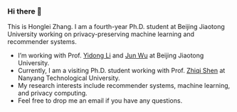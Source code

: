 ### Hi there 👋

<!--
**hongleizhang/hongleizhang** is a ✨ _special_ ✨ repository because its `README.md` (this file) appears on your GitHub profile.

Here are some ideas to get you started:

- 🔭 I’m currently working on ...
- 🌱 I’m currently learning ...
- 👯 I’m looking to collaborate on ...
- 🤔 I’m looking for help with ...
- 💬 Ask me about ...
- 📫 How to reach me: ...
- 😄 Pronouns: ...
- ⚡ Fun fact: ...
-->

This is Honglei Zhang. I am a fourth-year Ph.D. student at Beijing Jiaotong University working on privacy-preserving machine learning and recommender systems.

- I’m working with Prof. [Yidong Li](https://faculty.bjtu.edu.cn/8408/) and [Jun Wu](https://faculty.bjtu.edu.cn/8620/) at Beijing Jiaotong University.
- Currently, I am a visiting Ph.D. student working with Prof. [Zhiqi Shen](https://personal.ntu.edu.sg/zqshen/) at Nanyang Technological University.
- My research interests include recommender systems, machine learning, and privacy computing.
- Feel free to drop me an email if you have any questions.
